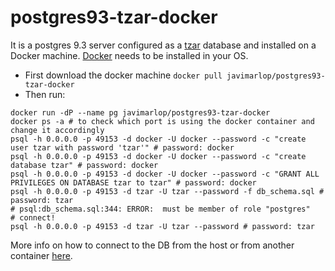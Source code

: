 postgres93-tzar-docker
======================

It is a postgres 9.3 server configured as a [tzar](https://tzar-framework.atlassian.net/wiki/display/TD/Tzar+documentation) database and installed on a Docker machine. [Docker](https://www.docker.com/) needs to be installed in your OS.

* First download the docker machine `docker pull javimarlop/postgres93-tzar-docker`
* Then run:

```
docker run -dP --name pg javimarlop/postgres93-tzar-docker
docker ps -a # to check which port is using the docker container and change it accordingly
psql -h 0.0.0.0 -p 49153 -d docker -U docker --password -c "create user tzar with password 'tzar'" # password: docker
psql -h 0.0.0.0 -p 49153 -d docker -U docker --password -c "create database tzar" # password: docker
psql -h 0.0.0.0 -p 49153 -d docker -U docker --password -c "GRANT ALL PRIVILEGES ON DATABASE tzar to tzar" # password: docker
psql -h 0.0.0.0 -p 49153 -d tzar -U tzar --password -f db_schema.sql # password: tzar
# psql:db_schema.sql:344: ERROR:  must be member of role "postgres"
# connect!
psql -h 0.0.0.0 -p 49153 -d tzar -U tzar --password # password: tzar
```

More info on how to connect to the DB from the host or from another container [here](http://docs.docker.com/examples/postgresql_service/).
